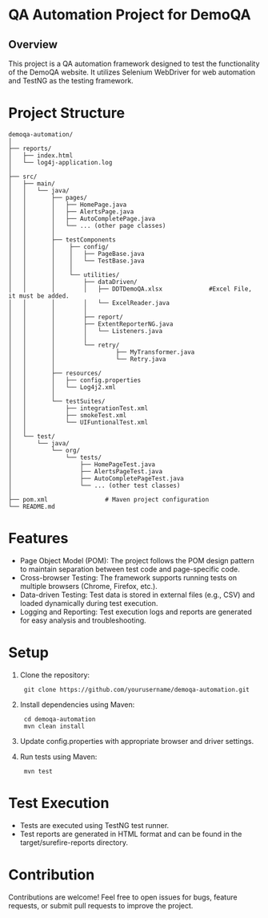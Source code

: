 # QA Automation Project for DemoQA
## Overview
This project is a QA automation framework designed to test the functionality of the DemoQA website. It utilizes Selenium WebDriver for web automation and TestNG as the testing framework.

# Project Structure

    demoqa-automation/
    │
    ├── reports/
    │   ├── index.html
    │   └── log4j-application.log
    │
    ├── src/
    │   ├── main/
    │   │   └── java/
    │   │       ├── pages/
    │   │       │   ├── HomePage.java
    │   │       │   ├── AlertsPage.java       
    │   │       │   ├── AutoCompletePage.java
    │   │       │   └── ... (other page classes)
    │   │       │
    │   │       ├── testComponents
    │   │       │    ├── config/
    │   │       │    │   ├── PageBase.java
    │   │       │    │   └── TestBase.java
    │   │       │    │      
    │   │       │    └── utilities/
    │   │       │        ├── dataDriven/
    │   │       │        │   ├── DDTDemoQA.xlsx             #Excel File, it must be added.
    │   │       │        │   └── ExcelReader.java
    │   │       │        │
    │   │       │        ├── report/
    │   │       │        ├── ExtentReporterNG.java
    │   │       │        │   └── Listeners.java
    │   │       │        │
    │   │       │        └── retry/
    │   │       │                 ├── MyTransformer.java
    │   │       │                 └── Retry.java
    │   │       │
    │   │       ├── resources/
    │   │       │   ├── config.properties
    │   │       │   └── Log4j2.xml
    │   │       │
    │   │       └── testSuites/
    │   │           ├── integrationTest.xml
    │   │           ├── smokeTest.xml
    │   │           └── UIFuntionalTest.xml
    │   │
    │   └── test/
    │       └── java/
    │           └── org/
    │               └── tests/
    │                   ├── HomePageTest.java
    │                   ├── AlertsPageTest.java       
    │                   ├── AutoCompletePageTest.java
    │                   └── ... (other test classes)
    │
    ├── pom.xml                # Maven project configuration
    └── README.md              

# Features
- Page Object Model (POM): The project follows the POM design pattern to maintain separation between test code and page-specific code.
- Cross-browser Testing: The framework supports running tests on multiple browsers (Chrome, Firefox, etc.).
- Data-driven Testing: Test data is stored in external files (e.g., CSV) and loaded dynamically during test execution.
- Logging and Reporting: Test execution logs and reports are generated for easy analysis and troubleshooting.

# Setup
1. Clone the repository:

        git clone https://github.com/yourusername/demoqa-automation.git
2. Install dependencies using Maven:

        cd demoqa-automation
        mvn clean install
3. Update config.properties with appropriate browser and driver settings.

4. Run tests using Maven:

        mvn test

# Test Execution
- Tests are executed using TestNG test runner.
- Test reports are generated in HTML format and can be found in the target/surefire-reports directory.

# Contribution
Contributions are welcome! Feel free to open issues for bugs, feature requests, or submit pull requests to improve the project.
